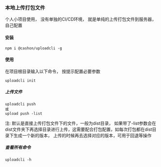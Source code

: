 ### 本地上传打包文件
个人小项目使用， 没有单独的CI/CD环境， 就是单纯的上传打包文件到服务器，自己配置

#### 安装
```
npm i @cashon/uploadcli -g
```

#### 使用
在项目根目录输入以下命令， 按提示配置必要参数
```
uploadcli init
```
##### 上传文件
```
uploadcli push
或
upload push -list
```
注: 默认是直接上传打包文件下的文件，一般为dist目录， 如果带了-list参数会在dist文件夹下再选择目录进行上传，这需要配合打包配置，如每次打包都在dist目录下生成一个新的版本， 上传的时候再去选择对应的版本，可用于回退等操作

##### 查看所有命令
```
uploadcli -h
```

